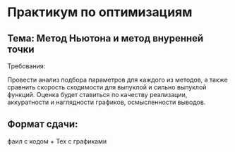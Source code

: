 # Практикум по оптимизациям
## Тема: Метод Ньютона и метод внуренней точки
Требования:<br>

Провести анализ подбора параметров для каждого из методов, а также сравнить скорость сходимости для выпуклой и сильно выпуклой
функций.
Оценка будет ставиться по качеству реализации, аккуратности
и наглядности графиков, осмысленности выводов.

## Формат сдачи:
фаил с кодом + Tex с графиками
